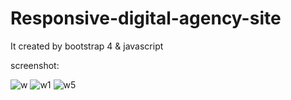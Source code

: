 # Responsive-digital-agency-site
It created by bootstrap 4 & javascript


screenshot:

![w](https://user-images.githubusercontent.com/52570524/75622913-64737b80-5bcb-11ea-95ae-ce168ee0beb2.jpg)
![w1](https://user-images.githubusercontent.com/52570524/75622914-65a4a880-5bcb-11ea-8e48-50247243d626.jpg)
![w5](https://user-images.githubusercontent.com/52570524/75622917-676e6c00-5bcb-11ea-91c5-ff05c1f9d3d3.jpg)
